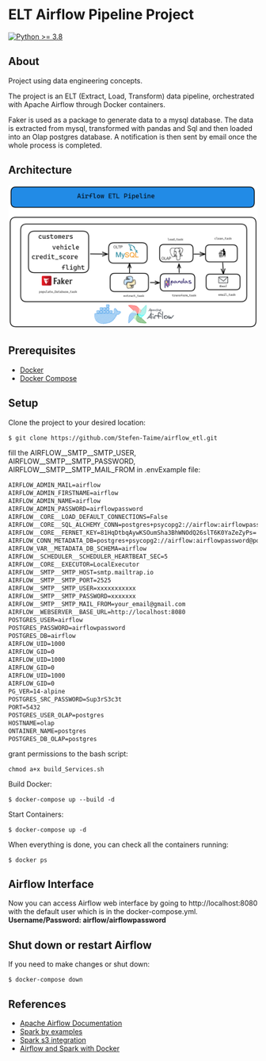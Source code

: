 # ELT Airflow Pipeline Project

[![Python >= 3.8](https://img.shields.io/badge/python-3.8-blue.svg)](https://www.python.org/downloads/release/python-380/)

## About

Project using data engineering concepts.

The project is an ELT (Extract, Load, Transform) data pipeline, orchestrated with Apache Airflow through Docker containers.

Faker is used as a package to generate data to a mysql database. The data is extracted from mysql, transformed with pandas and Sql and then loaded into an Olap postgres database. A notification is then sent by email once the whole process is completed.


## Architecture 

![alt text](/images/airflow.png)


## Prerequisites

- [Docker](https://docs.docker.com/get-docker/)
- [Docker Compose](https://docs.docker.com/compose/)


## Setup

Clone the project to your desired location:

    $ git clone https://github.com/Stefen-Taime/airflow_etl.git

fill the AIRFLOW__SMTP__SMTP_USER, AIRFLOW__SMTP__SMTP_PASSWORD, AIRFLOW__SMTP__SMTP_MAIL_FROM in .envExample file:

    AIRFLOW_ADMIN_MAIL=airflow
    AIRFLOW_ADMIN_FIRSTNAME=airflow
    AIRFLOW_ADMIN_NAME=airflow
    AIRFLOW_ADMIN_PASSWORD=airflowpassword
    AIRFLOW__CORE__LOAD_DEFAULT_CONNECTIONS=False
    AIRFLOW__CORE__SQL_ALCHEMY_CONN=postgres+psycopg2://airflow:airflowpassword@postgres:5432/airflow
    AIRFLOW__CORE__FERNET_KEY=81HqDtbqAywKSOumSha3BhWNOdQ26slT6K0YaZeZyPs=
    AIRFLOW_CONN_METADATA_DB=postgres+psycopg2://airflow:airflowpassword@postgres:5432/airflow
    AIRFLOW_VAR__METADATA_DB_SCHEMA=airflow
    AIRFLOW__SCHEDULER__SCHEDULER_HEARTBEAT_SEC=5
    AIRFLOW__CORE__EXECUTOR=LocalExecutor
    AIRFLOW__SMTP__SMTP_HOST=smtp.mailtrap.io
    AIRFLOW__SMTP__SMTP_PORT=2525
    AIRFLOW__SMTP__SMTP_USER=xxxxxxxxxxx
    AIRFLOW__SMTP__SMTP_PASSWORD=xxxxxxx
    AIRFLOW__SMTP__SMTP_MAIL_FROM=your_email@gmail.com
    AIRFLOW__WEBSERVER__BASE_URL=http://localhost:8080
    POSTGRES_USER=airflow
    POSTGRES_PASSWORD=airflowpassword
    POSTGRES_DB=airflow
    AIRFLOW_UID=1000
    AIRFLOW_GID=0
    AIRFLOW_UID=1000
    AIRFLOW_GID=0
    AIRFLOW_UID=1000
    AIRFLOW_GID=0
    PG_VER=14-alpine
    POSTGRES_SRC_PASSWORD=Sup3rS3c3t
    PORT=5432
    POSTGRES_USER_OLAP=postgres
    HOSTNAME=olap
    ONTAINER_NAME=postgres
    POSTGRES_DB_OLAP=postgres

grant permissions to the bash script:

    chmod a+x build_Services.sh

Build Docker:

    $ docker-compose up --build -d


Start Containers:

    $ docker-compose up -d

When everything is done, you can check all the containers running:

    $ docker ps

## Airflow Interface

Now you can access Airflow web interface by going to http://localhost:8080 with the default user which is in the docker-compose.yml. **Username/Password: airflow/airflowpassword**

## Shut down or restart Airflow

If you need to make changes or shut down:

    $ docker-compose down

## References 

- [Apache Airflow Documentation](https://airflow.apache.org/docs/apache-airflow/stable/start/docker.html)
- [Spark by examples](https://sparkbyexamples.com/pyspark-tutorial/)
- [Spark s3 integration](https://spark.apache.org/docs/latest/cloud-integration.html)
- [Airflow and Spark with Docker](https://medium.com/data-arena/building-a-spark-and-airflow-development-environment-with-docker-f0b9b625edd8)